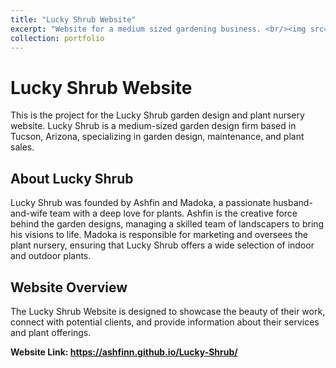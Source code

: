 ```yaml
---
title: "Lucky Shrub Website"
excerpt: "Website for a medium sized gardening business. <br/><img src='/images/lucky_shrub.png'>"
collection: portfolio
---
```


# Lucky Shrub Website

This is the project for the Lucky Shrub garden design and plant nursery website. Lucky Shrub is a medium-sized garden design firm based in Tucson, Arizona, specializing in garden design, maintenance, and plant sales.

## About Lucky Shrub

Lucky Shrub was founded by Ashfin and Madoka, a passionate husband-and-wife team with a deep love for plants. Ashfin is the creative force behind the garden designs, managing a skilled team of landscapers to bring his visions to life. Madoka is responsible for marketing and oversees the plant nursery, ensuring that Lucky Shrub offers a wide selection of indoor and outdoor plants.

## Website Overview

The Lucky Shrub Website is designed to showcase the beauty of their work, connect with potential clients, and provide information about their services and plant offerings. 

**Website Link: https://ashfinn.github.io/Lucky-Shrub/**